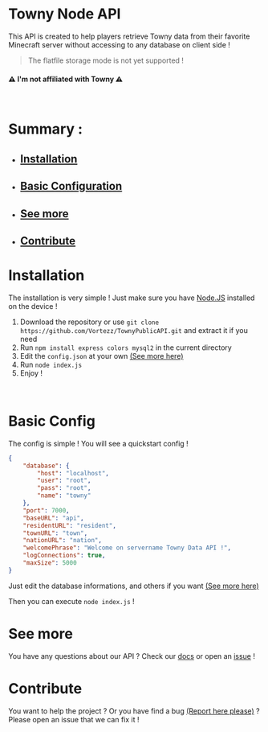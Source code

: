 # Towny Node API

This API is created to help players retrieve Towny data from their favorite Minecraft server without accessing to any database on client side !

> The flatfile storage mode is not yet supported !

#### ⚠️ I'm not affiliated with Towny ⚠️
<br>

# Summary :
* ## [Installation](#installation)
* ## [Basic Configuration](#basic-config)
* ## [See more](#see-more)
* ## [Contribute](#contribute)

# Installation

The installation is very simple ! Just make sure you have [Node.JS](https://nodejs.org/en/download/) installed on the device !

 1. Download the repository or use ```git clone https://github.com/Vortezz/TownyPublicAPI.git``` and extract it if you need
 2. Run ```npm install express colors mysql2``` in the current directory
 3. Edit the `config.json` at your own [(See more here)](#basic-config)
 4. Run ```node index.js```
 5. Enjoy !
<br>

# Basic Config

The config is simple ! You will see a quickstart config !

```json
{
    "database": {
        "host": "localhost",
        "user": "root",
        "pass": "root",
        "name": "towny"
    },
    "port": 7000,
    "baseURL": "api",
    "residentURL": "resident",
    "townURL": "town",
    "nationURL": "nation",
    "welcomePhrase": "Welcome on servername Towny Data API !",
    "logConnections": true,
    "maxSize": 5000
}
```

Just edit the database informations, and others if you want [(See more here)](#see-more)

Then you can execute `node index.js` !

# See more

You have any questions about our API ? Check our [docs](https://towny.vortezz.fr) or open an [issue]() !

# Contribute

You want to help the project ? Or you have find a bug [(Report here please)]() ? Please open an issue that we can fix it !
